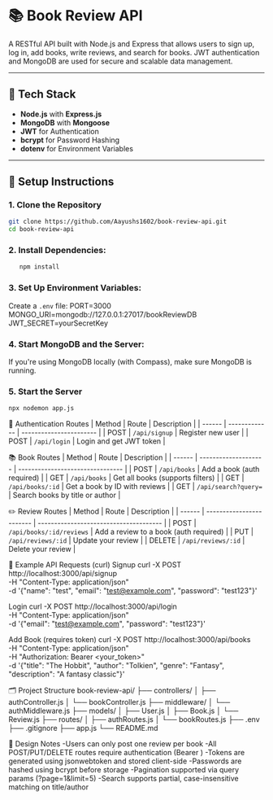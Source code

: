 # 📚 Book Review API

A RESTful API built with Node.js and Express that allows users to sign up, log in, add books, write reviews, and search for books. JWT authentication and MongoDB are used for secure and scalable data management.

---

## 🔧 Tech Stack

- **Node.js** with **Express.js**
- **MongoDB** with **Mongoose**
- **JWT** for Authentication
- **bcrypt** for Password Hashing
- **dotenv** for Environment Variables

---

## 🚀 Setup Instructions

### 1. Clone the Repository

```bash
git clone https://github.com/Aayushs1602/book-review-api.git
cd book-review-api
```

### 2. Install Dependencies:
```bash
   npm install
```

### 3. Set Up Environment Variables:
   Create a `.env` file:
   PORT=3000
   MONGO_URI=mongodb://127.0.0.1:27017/bookReviewDB
   JWT_SECRET=yourSecretKey

### 4. Start MongoDB and the Server:
   If you're using MongoDB locally (with Compass), make sure MongoDB is running.

### 5. Start the Server
```bash
npx nodemon app.js
```


🔐 Authentication Routes
| Method | Route         | Description             |
| ------ | ------------- | ----------------------- |
| POST   | `/api/signup` | Register new user       |
| POST   | `/api/login`  | Login and get JWT token |



📚 Book Routes
| Method | Route                | Description                      |
| ------ | -------------------- | -------------------------------- |
| POST   | `/api/books`         | Add a book (auth required)       |
| GET    | `/api/books`         | Get all books (supports filters) |
| GET    | `/api/books/:id`     | Get a book by ID with reviews    |
| GET    | `/api/search?query=` | Search books by title or author  |



✏️ Review Routes
| Method | Route                    | Description                            |
| ------ | ------------------------ | -------------------------------------- |
| POST   | `/api/books/:id/reviews` | Add a review to a book (auth required) |
| PUT    | `/api/reviews/:id`       | Update your review                     |
| DELETE | `/api/reviews/:id`       | Delete your review                     |



🧪 Example API Requests (curl)
Signup
curl -X POST http://localhost:3000/api/signup \
  -H "Content-Type: application/json" \
  -d '{"name": "test", "email": "test@example.com", "password": "test123"}'

Login
curl -X POST http://localhost:3000/api/login \
  -H "Content-Type: application/json" \
  -d '{"email": "test@example.com", "password": "test123"}'

Add Book (requires token)
curl -X POST http://localhost:3000/api/books \
  -H "Content-Type: application/json" \
  -H "Authorization: Bearer <your_token>" \
  -d '{"title": "The Hobbit", "author": "Tolkien", "genre": "Fantasy", "description": "A fantasy classic"}'

🗂️ Project Structure
book-review-api/
├── controllers/
│   ├── authController.js
│   └── bookController.js
├── middleware/
│   └── authMiddleware.js
├── models/
│   ├── User.js
│   ├── Book.js
│   └── Review.js
├── routes/
│   ├── authRoutes.js
│   └── bookRoutes.js
├── .env
├── .gitignore
├── app.js
└── README.md

🧠 Design Notes
-Users can only post one review per book
-All POST/PUT/DELETE routes require authentication (Bearer <JWT token>)
-Tokens are generated using jsonwebtoken and stored client-side
-Passwords are hashed using bcrypt before storage
-Pagination supported via query params (?page=1&limit=5)
-Search supports partial, case-insensitive matching on title/author

